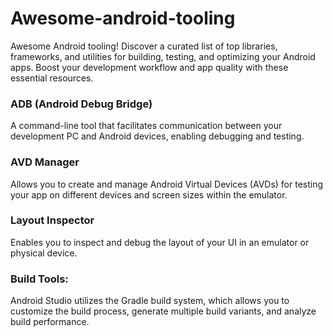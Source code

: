 # Awesome-android-tooling
Awesome Android tooling! Discover a curated list of top libraries, frameworks, and utilities for building, testing, and optimizing your Android apps. Boost your development workflow and app quality with these essential resources.

### ADB (Android Debug Bridge)
A command-line tool that facilitates communication between your development PC and Android devices, enabling debugging and testing. 

### AVD Manager
Allows you to create and manage Android Virtual Devices (AVDs) for testing your app on different devices and screen sizes within the emulator.

### Layout Inspector
Enables you to inspect and debug the layout of your UI in an emulator or physical device.

### Build Tools:
Android Studio utilizes the Gradle build system, which allows you to customize the build process, generate multiple build variants, and analyze build performance.
